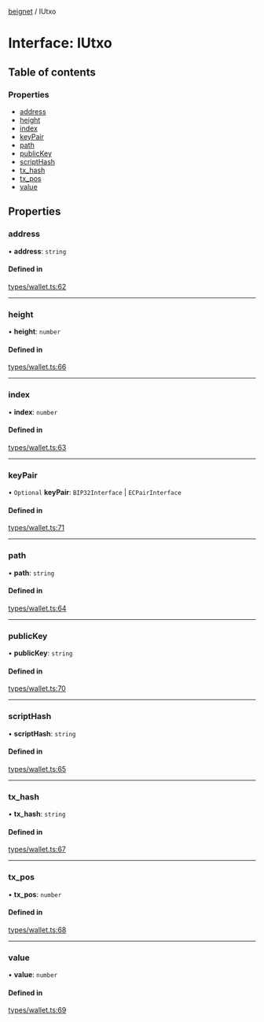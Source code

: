 [beignet](../README.md) / IUtxo

# Interface: IUtxo

## Table of contents

### Properties

- [address](IUtxo.md#address)
- [height](IUtxo.md#height)
- [index](IUtxo.md#index)
- [keyPair](IUtxo.md#keypair)
- [path](IUtxo.md#path)
- [publicKey](IUtxo.md#publickey)
- [scriptHash](IUtxo.md#scripthash)
- [tx\_hash](IUtxo.md#tx_hash)
- [tx\_pos](IUtxo.md#tx_pos)
- [value](IUtxo.md#value)

## Properties

### address

• **address**: `string`

#### Defined in

[types/wallet.ts:62](https://github.com/synonymdev/beignet/blob/3144d66/src/types/wallet.ts#L62)

___

### height

• **height**: `number`

#### Defined in

[types/wallet.ts:66](https://github.com/synonymdev/beignet/blob/3144d66/src/types/wallet.ts#L66)

___

### index

• **index**: `number`

#### Defined in

[types/wallet.ts:63](https://github.com/synonymdev/beignet/blob/3144d66/src/types/wallet.ts#L63)

___

### keyPair

• `Optional` **keyPair**: `BIP32Interface` \| `ECPairInterface`

#### Defined in

[types/wallet.ts:71](https://github.com/synonymdev/beignet/blob/3144d66/src/types/wallet.ts#L71)

___

### path

• **path**: `string`

#### Defined in

[types/wallet.ts:64](https://github.com/synonymdev/beignet/blob/3144d66/src/types/wallet.ts#L64)

___

### publicKey

• **publicKey**: `string`

#### Defined in

[types/wallet.ts:70](https://github.com/synonymdev/beignet/blob/3144d66/src/types/wallet.ts#L70)

___

### scriptHash

• **scriptHash**: `string`

#### Defined in

[types/wallet.ts:65](https://github.com/synonymdev/beignet/blob/3144d66/src/types/wallet.ts#L65)

___

### tx\_hash

• **tx\_hash**: `string`

#### Defined in

[types/wallet.ts:67](https://github.com/synonymdev/beignet/blob/3144d66/src/types/wallet.ts#L67)

___

### tx\_pos

• **tx\_pos**: `number`

#### Defined in

[types/wallet.ts:68](https://github.com/synonymdev/beignet/blob/3144d66/src/types/wallet.ts#L68)

___

### value

• **value**: `number`

#### Defined in

[types/wallet.ts:69](https://github.com/synonymdev/beignet/blob/3144d66/src/types/wallet.ts#L69)
